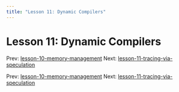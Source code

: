 ```yaml
---
title: "Lesson 11: Dynamic Compilers"
---
```


# Lesson 11: Dynamic Compilers

Prev: [lesson-10-memory-management](lesson-10-memory-management.md)
Next: [lesson-11-tracing-via-speculation](lesson-11-tracing-via-speculation.md)

Prev: [lesson-10-memory-management](lesson-10-memory-management.md)
Next: [lesson-11-tracing-via-speculation](lesson-11-tracing-via-speculation.md)
